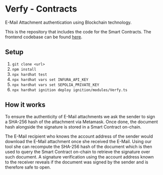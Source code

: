# Verfy - Contracts

E-Mail Attachment authentication using Blockchain technology.

This is the repository that includes the code for the Smart Contracts. The frontend codebase can be found [here](https://github.com/marlykiwi/verfy).

## Setup

1. `git clone <url>`
2. `npm install`
3. `npx hardhat test`
4. `npx hardhat vars set INFURA_API_KEY`
5. `npx hardhat vars set SEPOLIA_PRIVATE_KEY`
6. `npx hardhat ignition deploy ignition/modules/Verfy.ts`

## How it works

To ensure the authenticity of E-Mail attachments we ask the sender to sign a SHA-256 hash of the attachment via Metamask. Once done, the document hash alongside the signature is stored in a Smart Contract on-chain.

The E-Mail recipient who knows the account address of the sender would download the E-Mail attachment once she received the E-Mail. Using our tool she can recompute the SHA-256 hash of the document which is then used to query the Smart Contract on-chain to retrieve the signature over such document. A signature verification using the account address known to the receiver reveals if the document was signed by the sender and is therefore safe to open.

